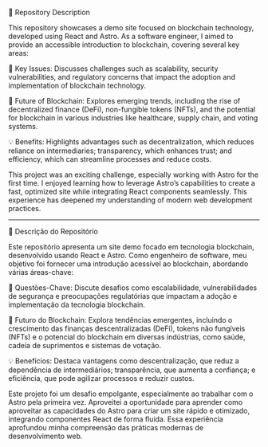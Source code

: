 🚀 Repository Description


This repository showcases a demo site focused on blockchain technology, developed using React and Astro. As a software engineer, I aimed to provide an accessible introduction to blockchain, covering several key areas:

🔑 Key Issues: Discusses challenges such as scalability, security vulnerabilities, and regulatory concerns that impact the adoption and implementation of blockchain technology.

🔮 Future of Blockchain: Explores emerging trends, including the rise of decentralized finance (DeFi), non-fungible tokens (NFTs), and the potential for blockchain in various industries like healthcare, supply chain, and voting systems.

💡 Benefits: Highlights advantages such as decentralization, which reduces reliance on intermediaries; transparency, which enhances trust; and efficiency, which can streamline processes and reduce costs.

This project was an exciting challenge, especially working with Astro for the first time. I enjoyed learning how to leverage Astro’s capabilities to create a fast, optimized site while integrating React components seamlessly. This experience has deepened my understanding of modern web development practices.

________________________________________________________________________________________________________________________________________________________________________________________________

🚀 Descrição do Repositório


Este repositório apresenta um site demo focado em tecnologia blockchain, desenvolvido usando React e Astro. Como engenheiro de software, meu objetivo foi fornecer uma introdução acessível ao blockchain, abordando várias áreas-chave:

🔑 Questões-Chave: Discute desafios como escalabilidade, vulnerabilidades de segurança e preocupações regulatórias que impactam a adoção e implementação da tecnologia blockchain.

🔮 Futuro do Blockchain: Explora tendências emergentes, incluindo o crescimento das finanças descentralizadas (DeFi), tokens não fungíveis (NFTs) e o potencial do blockchain em diversas indústrias, como saúde, cadeia de suprimentos e sistemas de votação.

💡 Benefícios: Destaca vantagens como descentralização, que reduz a dependência de intermediários; transparência, que aumenta a confiança; e eficiência, que pode agilizar processos e reduzir custos.

Este projeto foi um desafio empolgante, especialmente ao trabalhar com o Astro pela primeira vez. Aproveitei a oportunidade para aprender como aproveitar as capacidades do Astro para criar um site rápido e otimizado, integrando componentes React de forma fluida. Essa experiência aprofundou minha compreensão das práticas modernas de desenvolvimento web.
